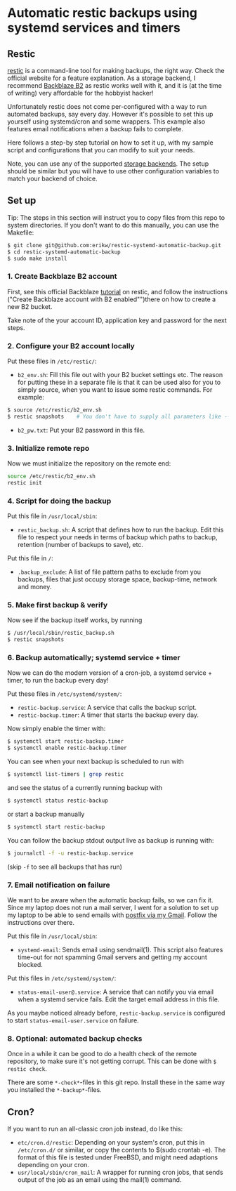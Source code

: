 # Automatic restic backups using systemd services and timers

## Restic

[restic](https://restic.net/) is a command-line tool for making backups, the right way. Check the official website for a feature explanation. As a storage backend, I recommend [Backblaze B2](https://www.backblaze.com/b2/cloud-storage.html) as restic works well with it, and it is (at the time of writing) very affordable for the hobbyist hacker!

Unfortunately restic does not come per-configured with a way to run automated backups, say every day. However it's possible to set this up yourself using systemd/cron and some wrappers. This example also features email notifications when a backup fails to complete.

Here follows a step-by step tutorial on how to set it up, with my sample script and configurations that you can modify to suit your needs.


Note, you can use any of the supported [storage backends](https://restic.readthedocs.io/en/latest/030_preparing_a_new_repo.html). The setup should be similar but you will have to use other configuration variables to match your backend of choice.


## Set up

Tip: The steps in this section will instruct you to copy files from this repo to system directories. If you don't want to do this manually, you can use the Makefile:

```bash
$ git clone git@github.com:erikw/restic-systemd-automatic-backup.git
$ cd restic-systemd-automatic-backup
$ sudo make install
````

### 1. Create Backblaze B2 account

First, see this official Backblaze [tutorial](https://help.backblaze.com/hc/en-us/articles/115002880514-How-to-configure-Backblaze-B2-with-Restic-on-Linux) on restic, and follow the instructions ("Create Backblaze account with B2 enabled"")there on how to create a new B2 bucket.

Take note of the your account ID, application key and password for the next steps.



### 2. Configure your B2 account locally
Put these files in `/etc/restic/`:
* `b2_env.sh`: Fill this file out with your B2 bucket settings etc. The reason for putting these in a separate file is that it can be used also for you to simply source, when you want to issue some restic commands. For example:
```bash
$ source /etc/restic/b2_env.sh
$ restic snapshots    # You don't have to supply all parameters like --repo, as they are now in your environment!
````
* `b2_pw.txt`: Put your B2 password in this file.

### 3. Initialize remote repo
Now we must initialize the repository on the remote end:
```bash
source /etc/restic/b2_env.sh
restic init
```

### 4. Script for doing the backup
Put this file in `/usr/local/sbin`:
* `restic_backup.sh`: A script that defines how to run the backup. Edit this file to respect your needs in terms of backup which paths to backup, retention (number of backups to save), etc.

Put this file in `/`:
* `.backup_exclude`: A list of file pattern paths to exclude from you backups, files that just occupy storage space, backup-time, network and money.


### 5. Make first backup & verify
Now see if the backup itself works, by running

```bash
$ /usr/local/sbin/restic_backup.sh
$ restic snapshots
````

### 6. Backup automatically; systemd service + timer
Now we can do the modern version of a cron-job, a systemd service + timer, to run the backup every day!


Put these files in `/etc/systemd/system/`:
* `restic-backup.service`: A service that calls the backup script.
* `restic-backup.timer`: A timer that starts the backup every day.


Now simply enable the timer with:
```bash
$ systemctl start restic-backup.timer
$ systemctl enable restic-backup.timer
````

You can see when your next backup is scheduled to run with
```bash
$ systemctl list-timers | grep restic
```

and see the status of a currently running backup with

```bash
$ systemctl status restic-backup
```

or start a backup manually

```bash
$ systemctl start restic-backup
```

You can follow the backup stdout output live as backup is running with:

```bash
$ journalctl -f -u restic-backup.service
````

(skip `-f` to see all backups that has run)



### 7. Email notification on failure
We want to be aware when the automatic backup fails, so we can fix it. Since my laptop does not run a mail server, I went for a solution to set up my laptop to be able to send emails with [postfix via my Gmail](https://easyengine.io/tutorials/linux/ubuntu-postfix-gmail-smtp/). Follow the instructions over there.

Put this file in `/usr/local/sbin`:
* `systemd-email`: Sends email using sendmail(1). This script also features time-out for not spamming Gmail servers and getting my account blocked.

Put this files in `/etc/systemd/system/`:
* `status-email-user@.service`: A service that can notify you via email when a systemd service fails. Edit the target email address in this file.

As you maybe noticed already before, `restic-backup.service` is configured to start `status-email-user.service` on failure.


### 8. Optional: automated backup checks
Once in a while it can be good to do a health check of the remote repository, to make sure it's not getting corrupt. This can be done with `$ restic check`.

There are some `*-check*`-files in this git repo. Install these in the same way you installed the `*-backup*`-files.


## Cron?
If you want to run an all-classic cron job instead, do like this:

* `etc/cron.d/restic`: Depending on your system's cron, put this in `/etc/cron.d/` or similar, or copy the contents to $(sudo crontab -e). The format of this file is tested under FreeBSD, and might need adaptions depending on your cron.
* `usr/local/sbin/cron_mail`: A wrapper for running cron jobs, that sends output of the job as an email using the mail(1) command.
